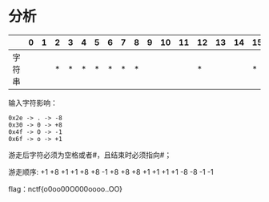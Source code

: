 # 分析

||0|1|2|3|4|5|6|7|8|9|10|11|12|13|14|15|16|17|18|19|20|21|22|23|24|25|26|27|28|29|30|31|32|33|34|35|36|37|38|39|40|41|42|43|44|45|46|47|48|49|50|51|52|53|54|55|56|57|58|59|60|61|62|63|
|-|-|-|-|-|-|-|-|-|-|-|-|-|-|-|-|-|-|-|-|-|-|-|-|-|-|-|-|-|-|-|-|-|-|-|-|-|-|-|-|-|-|-|-|-|-|-|-|-|-|-|-|-|-|-|-|-|-|-|-|-|-|-|-|-|
|字符串| | | * | * | * | * | * | * | * | | | | * | | | * | * | * | * | | * | | * | * | * | * | | | * | | * | * | * | | | * | # | | | * | * | * | | * | * | * | | * | * | * | | | | | | * | * | * | * | * | * | * | * | * |

输入字符影响：
```
0x2e -> . -> -8
0x30 -> 0 -> +8
0x4f -> O -> -1
0x6f -> o -> +1
```

游走后字符必须为空格或者#，且结束时必须指向#；

游走顺序: +1 +8 +1 +1 +8 +8 -1 +8 +8 +8 +1 +1 +1 +1 -8 -8 -1 -1  

flag：nctf{o0oo00O000oooo..OO}